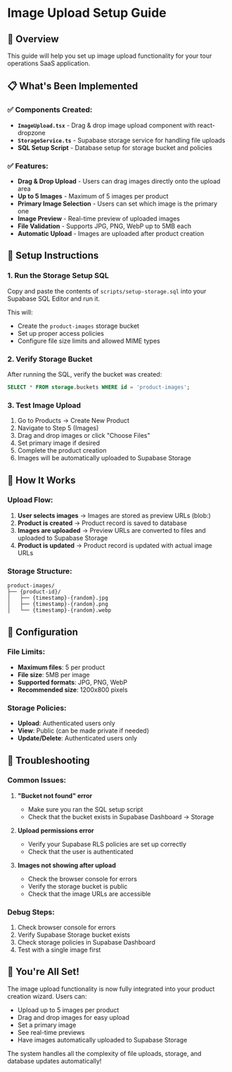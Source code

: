 # Image Upload Setup Guide

## 🎯 Overview
This guide will help you set up image upload functionality for your tour operations SaaS application.

## 📋 What's Been Implemented

### ✅ Components Created:
- **`ImageUpload.tsx`** - Drag & drop image upload component with react-dropzone
- **`StorageService.ts`** - Supabase storage service for handling file uploads
- **SQL Setup Script** - Database setup for storage bucket and policies

### ✅ Features:
- **Drag & Drop Upload** - Users can drag images directly onto the upload area
- **Up to 5 Images** - Maximum of 5 images per product
- **Primary Image Selection** - Users can set which image is the primary one
- **Image Preview** - Real-time preview of uploaded images
- **File Validation** - Supports JPG, PNG, WebP up to 5MB each
- **Automatic Upload** - Images are uploaded after product creation

## 🚀 Setup Instructions

### 1. Run the Storage Setup SQL
Copy and paste the contents of `scripts/setup-storage.sql` into your Supabase SQL Editor and run it.

This will:
- Create the `product-images` storage bucket
- Set up proper access policies
- Configure file size limits and allowed MIME types

### 2. Verify Storage Bucket
After running the SQL, verify the bucket was created:
```sql
SELECT * FROM storage.buckets WHERE id = 'product-images';
```

### 3. Test Image Upload
1. Go to Products → Create New Product
2. Navigate to Step 5 (Images)
3. Drag and drop images or click "Choose Files"
4. Set primary image if desired
5. Complete the product creation
6. Images will be automatically uploaded to Supabase Storage

## 🎨 How It Works

### Upload Flow:
1. **User selects images** → Images are stored as preview URLs (blob:)
2. **Product is created** → Product record is saved to database
3. **Images are uploaded** → Preview URLs are converted to files and uploaded to Supabase Storage
4. **Product is updated** → Product record is updated with actual image URLs

### Storage Structure:
```
product-images/
├── {product-id}/
│   ├── {timestamp}-{random}.jpg
│   ├── {timestamp}-{random}.png
│   └── {timestamp}-{random}.webp
```

## 🔧 Configuration

### File Limits:
- **Maximum files**: 5 per product
- **File size**: 5MB per image
- **Supported formats**: JPG, PNG, WebP
- **Recommended size**: 1200x800 pixels

### Storage Policies:
- **Upload**: Authenticated users only
- **View**: Public (can be made private if needed)
- **Update/Delete**: Authenticated users only

## 🐛 Troubleshooting

### Common Issues:

1. **"Bucket not found" error**
   - Make sure you ran the SQL setup script
   - Check that the bucket exists in Supabase Dashboard → Storage

2. **Upload permissions error**
   - Verify your Supabase RLS policies are set up correctly
   - Check that the user is authenticated

3. **Images not showing after upload**
   - Check the browser console for errors
   - Verify the storage bucket is public
   - Check that the image URLs are accessible

### Debug Steps:
1. Check browser console for errors
2. Verify Supabase Storage bucket exists
3. Check storage policies in Supabase Dashboard
4. Test with a single image first

## 🎉 You're All Set!

The image upload functionality is now fully integrated into your product creation wizard. Users can:
- Upload up to 5 images per product
- Drag and drop images for easy upload
- Set a primary image
- See real-time previews
- Have images automatically uploaded to Supabase Storage

The system handles all the complexity of file uploads, storage, and database updates automatically!
